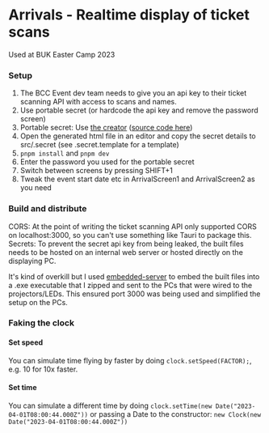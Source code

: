 # Arrivals - Realtime display of ticket scans

Used at BUK Easter Camp 2023

### Setup

1. The BCC Event dev team needs to give you an api key to their ticket scanning API with access to scans and names.
2. Use portable secret (or hardcode the api key and remove the password screen)
3. Portable secret: Use [the creator](https://mprimi.github.io/portable-secret/creator/) ([source code here](https://github.com/mprimi/portable-secret/tree/main/creator))
4. Open the generated html file in an editor and copy the secret details to src/.secret (see .secret.template for a template)
5. `pnpm install` and `pnpm dev`
6. Enter the password you used for the portable secret
7. Switch between screens by pressing SHIFT+1
8. Tweak the event start date etc in ArrivalScreen1 and ArrivalScreen2 as you need

### Build and distribute

CORS: At the point of writing the ticket scanning API only supported CORS on localhost:3000, so you can't use something like Tauri to package this.
Secrets: To prevent the secret api key from being leaked, the built files needs to be hosted
on an internal web server or hosted directly on the displaying PC.

It's kind of overkill but I used [embedded-server](https://github.com/andreasgan/embedded-server) to embed the built files into a .exe executable that I zipped and sent to the PCs that were wired to the projectors/LEDs.
This ensured port 3000 was being used and simplified the setup on the PCs.

### Faking the clock

#### Set speed

You can simulate time flying by faster by doing `clock.setSpeed(FACTOR);`, e.g. 10 for 10x faster.

#### Set time

You can simulate a different time by doing `clock.setTime(new Date("2023-04-01T08:00:44.000Z"))` or passing a Date to the constructor: `new Clock(new Date("2023-04-01T08:00:44.000Z"))`
